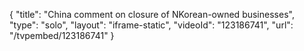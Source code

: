 {
    "title": "China comment on closure of NKorean-owned businesses",
    "type": "solo",
    "layout": "iframe-static",
    "videoId": "123186741",
    "url": "\/tvpembed\/123186741"
}